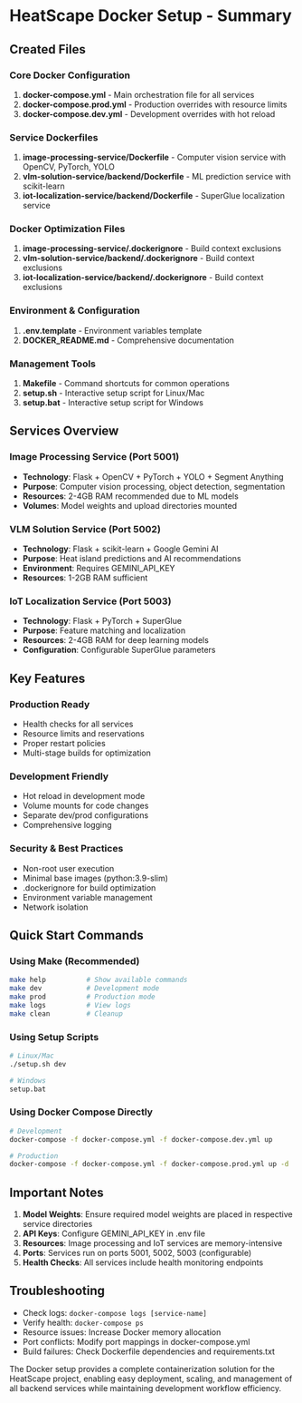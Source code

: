 # HeatScape Docker Setup - Summary

## Created Files

### Core Docker Configuration
1. **docker-compose.yml** - Main orchestration file for all services
2. **docker-compose.prod.yml** - Production overrides with resource limits
3. **docker-compose.dev.yml** - Development overrides with hot reload

### Service Dockerfiles
1. **image-processing-service/Dockerfile** - Computer vision service with OpenCV, PyTorch, YOLO
2. **vlm-solution-service/backend/Dockerfile** - ML prediction service with scikit-learn
3. **iot-localization-service/backend/Dockerfile** - SuperGlue localization service

### Docker Optimization Files
1. **image-processing-service/.dockerignore** - Build context exclusions
2. **vlm-solution-service/backend/.dockerignore** - Build context exclusions  
3. **iot-localization-service/backend/.dockerignore** - Build context exclusions

### Environment & Configuration
1. **.env.template** - Environment variables template
2. **DOCKER_README.md** - Comprehensive documentation

### Management Tools
1. **Makefile** - Command shortcuts for common operations
2. **setup.sh** - Interactive setup script for Linux/Mac
3. **setup.bat** - Interactive setup script for Windows

## Services Overview

### Image Processing Service (Port 5001)
- **Technology**: Flask + OpenCV + PyTorch + YOLO + Segment Anything
- **Purpose**: Computer vision processing, object detection, segmentation
- **Resources**: 2-4GB RAM recommended due to ML models
- **Volumes**: Model weights and upload directories mounted

### VLM Solution Service (Port 5002)  
- **Technology**: Flask + scikit-learn + Google Gemini AI
- **Purpose**: Heat island predictions and AI recommendations
- **Environment**: Requires GEMINI_API_KEY
- **Resources**: 1-2GB RAM sufficient

### IoT Localization Service (Port 5003)
- **Technology**: Flask + PyTorch + SuperGlue
- **Purpose**: Feature matching and localization
- **Resources**: 2-4GB RAM for deep learning models
- **Configuration**: Configurable SuperGlue parameters

## Key Features

### Production Ready
- Health checks for all services
- Resource limits and reservations
- Proper restart policies
- Multi-stage builds for optimization

### Development Friendly
- Hot reload in development mode
- Volume mounts for code changes
- Separate dev/prod configurations
- Comprehensive logging

### Security & Best Practices
- Non-root user execution
- Minimal base images (python:3.9-slim)
- .dockerignore for build optimization
- Environment variable management
- Network isolation

## Quick Start Commands

### Using Make (Recommended)
```bash
make help          # Show available commands
make dev           # Development mode
make prod          # Production mode
make logs          # View logs
make clean         # Cleanup
```

### Using Setup Scripts
```bash
# Linux/Mac
./setup.sh dev

# Windows
setup.bat
```

### Using Docker Compose Directly
```bash
# Development
docker-compose -f docker-compose.yml -f docker-compose.dev.yml up

# Production  
docker-compose -f docker-compose.yml -f docker-compose.prod.yml up -d
```

## Important Notes

1. **Model Weights**: Ensure required model weights are placed in respective service directories
2. **API Keys**: Configure GEMINI_API_KEY in .env file
3. **Resources**: Image processing and IoT services are memory-intensive
4. **Ports**: Services run on ports 5001, 5002, 5003 (configurable)
5. **Health Checks**: All services include health monitoring endpoints

## Troubleshooting

- Check logs: `docker-compose logs [service-name]`
- Verify health: `docker-compose ps` 
- Resource issues: Increase Docker memory allocation
- Port conflicts: Modify port mappings in docker-compose.yml
- Build failures: Check Dockerfile dependencies and requirements.txt

The Docker setup provides a complete containerization solution for the HeatScape project, enabling easy deployment, scaling, and management of all backend services while maintaining development workflow efficiency.
